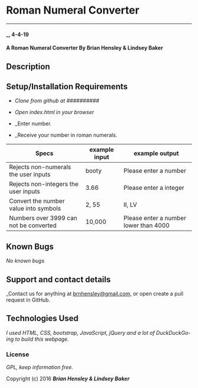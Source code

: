 # Roman Numeral Converter
***

#### _, 4-4-19

#### A Roman Numeral Converter By Brian Hensley & Lindsey Baker

## Description


## Setup/Installation Requirements

* _Clone from github at ##########_

* _Open index.html in your browser_

* _Enter number.

* _Receive your number in roman numerals.

|Specs|example input|example output|
|-|-|-|
|Rejects non-numerals the user inputs|booty|Please enter a number|
|Rejects non-integers the user inputs|3.66|Please enter a integer|
|Convert the number value into symbols|2, 55|II, LV|
|Numbers over 3999 can not be converted|10,000|Please enter a number lower than 4000|


## Known Bugs

_No known bugs_

## Support and contact details

_Contact us for anything at brnhensley@gmail.com, or open create a pull request in GitHub.

## Technologies Used

_I used HTML, CSS, bootstrap, JavaScript, jQuery and a lot of DuckDuckGo-ing to build this webpage._

### License

*GPL, keep information free.*

Copyright (c) 2016 **_Brian Hensley & Lindsey Baker_**
